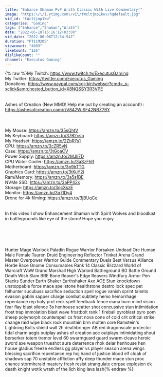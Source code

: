 ```yaml
---
title: "Enhance Shaman PvP Wrath Classic With Live Commentary!"
image: "https:\/\/i.ytimg.com\/vi\/tWcltjmp1kw\/hqdefault.jpg"
vid_id: "tWcltjmp1kw"
categories: "Gaming"
tags: ["Enhance","Shaman","Wrath"]
date: "2022-06-10T15:16:12+03:00"
vid_date: "2022-06-06T12:34:54Z"
duration: "PT11M20S"
viewcount: "4609"
likeCount: "126"
dislikeCount: ""
channel: "Executus Gaming"
---
```

{% raw %}My Twitch: <a rel="nofollow" target="blank" href="https://www.twitch.tv/ExecutusGaming">https://www.twitch.tv/ExecutusGaming</a><br />My Twitter: <a rel="nofollow" target="blank" href="https://twitter.com/Executus_Gaming">https://twitter.com/Executus_Gaming</a><br />Donations: <a rel="nofollow" target="blank" href="https://www.paypal.com/cgi-bin/webscr?cmd=_s-xclick&amp;hosted_button_id=X8NQSSY3R3VPE">https://www.paypal.com/cgi-bin/webscr?cmd=_s-xclick&amp;hosted_button_id=X8NQSSY3R3VPE</a><br /><br /><br />Ashes of Creation (New MMO! Help me out by creating an account!) : <a rel="nofollow" target="blank" href="https://ashesofcreation.com/r/V842WISF42NBZ7BY">https://ashesofcreation.com/r/V842WISF42NBZ7BY</a><br /><br /><br /><br />My Mouse: <a rel="nofollow" target="blank" href="https://amzn.to/35sQhtV">https://amzn.to/35sQhtV</a><br />My Keyboard: <a rel="nofollow" target="blank" href="https://amzn.to/37B2csb">https://amzn.to/37B2csb</a><br />My Headset: <a rel="nofollow" target="blank" href="https://amzn.to/2ZbR7s1">https://amzn.to/2ZbR7s1</a><br />CPU: <a rel="nofollow" target="blank" href="https://amzn.to/3cZR5vN">https://amzn.to/3cZR5vN</a><br />Case: <a rel="nofollow" target="blank" href="https://amzn.to/3tGoaCV">https://amzn.to/3tGoaCV</a><br />Power Supply: <a rel="nofollow" target="blank" href="https://amzn.to/2MJli7D">https://amzn.to/2MJli7D</a><br />CPU Water Cooler: <a rel="nofollow" target="blank" href="https://amzn.to/3aSzFhR">https://amzn.to/3aSzFhR</a><br />Motherboard: <a rel="nofollow" target="blank" href="https://amzn.to/3p9bTTG">https://amzn.to/3p9bTTG</a><br />Graphics Card: <a rel="nofollow" target="blank" href="https://amzn.to/3tKuY2i">https://amzn.to/3tKuY2i</a><br />Ram/Memory: <a rel="nofollow" target="blank" href="https://amzn.to/3a5s1BE">https://amzn.to/3a5s1BE</a><br />NVMe SSD: <a rel="nofollow" target="blank" href="https://amzn.to/3aPP42x">https://amzn.to/3aPP42x</a><br />Storage: <a rel="nofollow" target="blank" href="https://amzn.to/3qcXszE">https://amzn.to/3qcXszE</a><br />Monitor: <a rel="nofollow" target="blank" href="https://amzn.to/3q7IDy4">https://amzn.to/3q7IDy4</a><br />Drone for 4k filming: <a rel="nofollow" target="blank" href="https://amzn.to/3jBUqCe">https://amzn.to/3jBUqCe</a><br /><br /><br />In this video I show Enhancement Shaman with Spirit Wolves and bloodlust in battlegrounds like eye of the storm! Hope you enjoy<br /><br /><br /><br /><br /><br />Hunter Mage Warlock Paladin Rogue Warrior Forsaken Undead Orc Human Male Female Tauren Druid Engineering Reflector Trinket Arena Grand Master Overpower Warrior Guide Commentary Duels Best Versus Alliance Horde Race Gnome Consumables Rank 14 Classic Blizzard World of Warcraft WoW Grand Marshall High Warlord Battleground BG Battle Ground Death Wish Slam BRE Bone Reaver's Edge Reavers Windfury Armor Pen Stacks Sunder Earth Shaker Earthshaker Axe AOE Stun knockdown unstoppable force mace spellstone healthstone destro lock spec pet felhunter sucubuss sacrifice seduction spell rogue vanish sprint talents evasion goblin sapper charge combat subtlety hemo hemorrhage repentance rep holy prot reck spell feedback fence mana burn mind vision fear flay blast silence 3s henhouse scatter shot concussive stun intimidation frost trap immolation blast wave frostbolt rank 1 fireball pyroblast pyro pom sheep polymorph counterspell cs frost nova cone of cold crit critical strike change raid wipe black rock mountain brm molten core Ramstein's Lightning Bolts shield wall 2h deathbringer AB red dragonscale protector tidal charm aegis outplay ashes of creation aoc outplays intimidating shout berserker totem tremor level 60 swarmguard guard swarm cleave heroic sword axe weapon trueshot aura deterrence rhok delar henhouse hen house gladius freeze endless gg player vs player season arena wings blessing sacrifice repentance rep hoj hand of justice blood elf cloak of shadows sap 70 unstable affliction affy deep thunder mace stun proc chance stormherald mastery fresh resist strangulate corpse explosion dk death knight wotlk wrath of the lich king lava lash{% endraw %}
